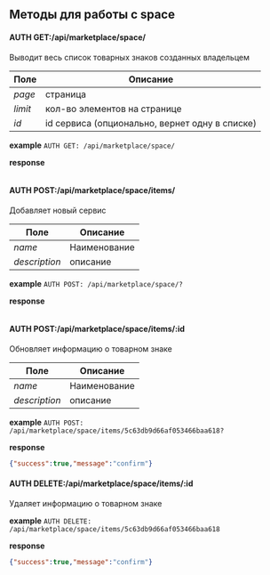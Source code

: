 ## Методы для работы с space


#### AUTH GET:/api/marketplace/space/

Выводит весь список товарных знаков созданных владельцем 

Поле | Описание
--- | ---
_page_| страница
_limit_| кол-во элементов на странице  
_id_| id сервиса (опционально, вернет одну в списке)

**example** `AUTH GET: /api/marketplace/space/`

**response**
```json

```


#### AUTH POST:/api/marketplace/space/items/
Добавляет новый сервис

Поле | Описание
--- | ---
_name_| Наименование 
_description_| описание

**example** `AUTH POST: /api/marketplace/space/?`

**response**
```json

```

#### AUTH POST:/api/marketplace/space/items/:id
Обновляет информацию о товарном знаке

Поле | Описание
--- | ---
_name_| Наименование 
_description_| описание

**example** `AUTH POST: /api/marketplace/space/items/5c63db9d66af053466baa618?`

**response**
```json
{"success":true,"message":"confirm"}
```

#### AUTH DELETE:/api/marketplace/space/items/:id
Удаляет информацию о товарном знаке

**example** `AUTH DELETE: /api/marketplace/space/items/5c63db9d66af053466baa618`

**response**
```json
{"success":true,"message":"confirm"}
```
